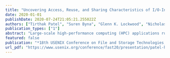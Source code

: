 ```yaml
---
title: "Uncovering Access, Reuse, and Sharing Characteristics of I/O-Intensive Files on Large-Scale Production HPC Systems"
date: 2020-01-01
publishDate: 2020-07-24T21:05:21.255022Z
authors: ["Tirthak Patel", "Suren Byna", "Glenn K. Lockwood", "Nicholas J. Wright", "Philip H. Carns", "Robert B. Ross", "Devesh Tiwari"]
publication_types: ["1"]
abstract: "Large-scale high-performance computing (HPC) applications running on supercomputers produce large amounts of data routinely and store it in files on multi-PB shared parallel storage systems. Unfortunately, storage community has a limited understanding of the access and reuse patterns of these files. This paper investigates the access and reuse patterns of I/O- intensive files on a production-scale supercomputer."
featured: false
publication: "*18th USENIX Conference on File and Storage Technologies, FAST 2020, Santa Clara, CA, USA, February 24-27, 2020*"
url_pdf: "https://www.usenix.org/conference/fast20/presentation/patel-hpc-systems"
---
```


